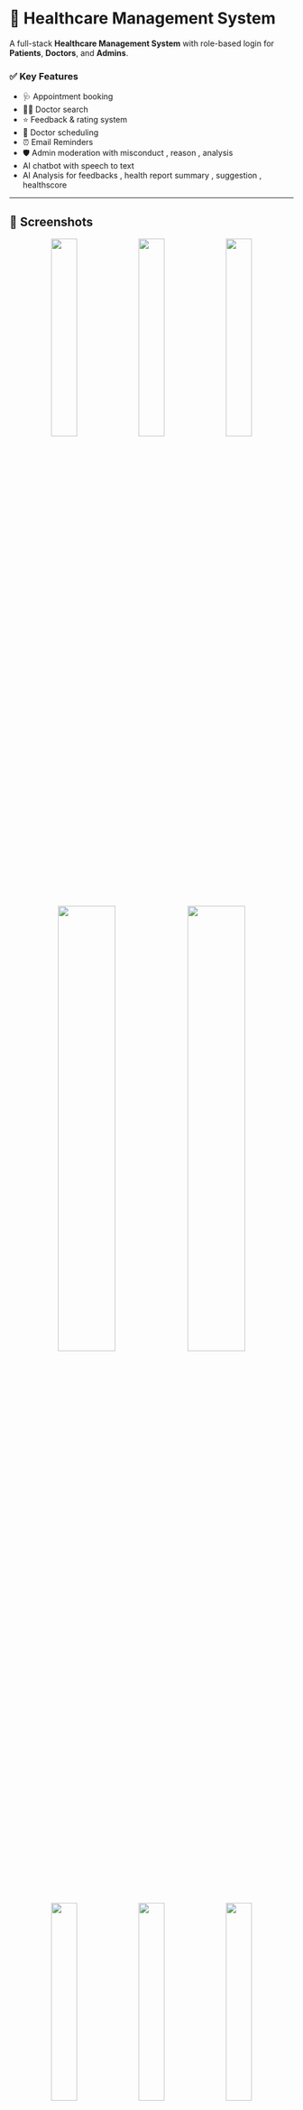 # 🏥 Healthcare Management System

A full-stack **Healthcare Management System** with role-based login for **Patients**, **Doctors**, and **Admins**.

### ✅ Key Features

- 🩺 Appointment booking  
- 👨‍⚕️ Doctor search  
- ⭐ Feedback & rating system 
- 📅 Doctor scheduling  
- ⏰ Email Reminders  
- 🛡️ Admin moderation with misconduct ,           reason , analysis
-  AI chatbot with speech to text
-  AI Analysis for feedbacks , health report    summary , suggestion , healthscore

---

## 📸 Screenshots

<p align="center">
  <img src="https://github.com/user-attachments/assets/dda974bb-a2e3-4249-a43c-dd714cb935e8" width="30%"/>
  <img src="https://github.com/user-attachments/assets/d47b48c1-1b09-4c5c-a01e-408edb9602d1" width="30%"/>
  <img src="https://github.com/user-attachments/assets/60b0f11d-2740-4c03-a242-3f1a94d1929b" width="30%"/>
</p>

<p align="center">
  <img src="https://github.com/user-attachments/assets/a1930683-c893-4bb9-a08e-575562013b7d" width="45%"/>
  <img src="https://github.com/user-attachments/assets/165d3c03-c8b5-46ca-bd56-188f987ebf18" width="45%"/>
</p>

<p align="center">
  <img src="https://github.com/user-attachments/assets/a422c4fa-081d-4cdf-8e6a-7fbbc26796cb" width="30%"/>
  <img src="https://github.com/user-attachments/assets/337c8f9b-e225-4e73-8c73-3ac4b0bffa4a" width="30%"/>
  <img src="https://github.com/user-attachments/assets/a7cc5eda-fe0a-4690-aa66-97614ba981a4" width="30%"/>
</p>

